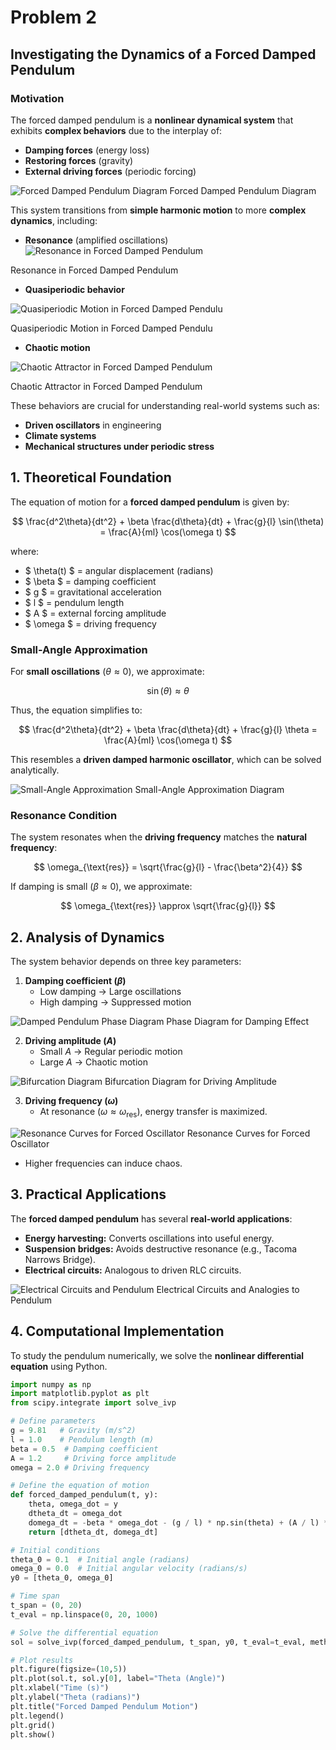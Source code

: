 # Problem 2

## **Investigating the Dynamics of a Forced Damped Pendulum**

### **Motivation**
The forced damped pendulum is a **nonlinear dynamical system** that exhibits **complex behaviors** due to the interplay of:
- **Damping forces** (energy loss)
- **Restoring forces** (gravity)
- **External driving forces** (periodic forcing)

![Forced Damped Pendulum Diagram](image-6.png)
Forced Damped Pendulum Diagram

This system transitions from **simple harmonic motion** to more **complex dynamics**, including:
- **Resonance** (amplified oscillations)
![Resonance in Forced Damped Pendulum](image-7.png)

Resonance in Forced Damped Pendulum

- **Quasiperiodic behavior**

![Quasiperiodic Motion in Forced Damped Pendulu](image-8.png)

Quasiperiodic Motion in Forced Damped Pendulu

- **Chaotic motion**

![Chaotic Attractor in Forced Damped Pendulum](image-9.png)

Chaotic Attractor in Forced Damped Pendulum

These behaviors are crucial for understanding real-world systems such as:
- **Driven oscillators** in engineering
- **Climate systems**
- **Mechanical structures under periodic stress**

## **1. Theoretical Foundation**
The equation of motion for a **forced damped pendulum** is given by:

$$
\frac{d^2\theta}{dt^2} + \beta \frac{d\theta}{dt} + \frac{g}{l} \sin(\theta) = \frac{A}{ml} \cos(\omega t)
$$

where:
- $ \theta(t) $ = angular displacement (radians)
- $ \beta $ = damping coefficient
- $ g $ = gravitational acceleration
- $ l $ = pendulum length
- $ A $ = external forcing amplitude
- $ \omega $ = driving frequency

### **Small-Angle Approximation**
For **small oscillations** ($\theta \approx 0$), we approximate:

$$ \sin(\theta) \approx \theta $$

Thus, the equation simplifies to:

$$
\frac{d^2\theta}{dt^2} + \beta \frac{d\theta}{dt} + \frac{g}{l} \theta = \frac{A}{ml} \cos(\omega t)
$$

This resembles a **driven damped harmonic oscillator**, which can be solved analytically.

![Small-Angle Approximation](image-10.png)
Small-Angle Approximation Diagram

### **Resonance Condition**
The system resonates when the **driving frequency** matches the **natural frequency**:

$$
\omega_{\text{res}} = \sqrt{\frac{g}{l} - \frac{\beta^2}{4}}
$$

If damping is small ($\beta \approx 0$), we approximate:

$$
\omega_{\text{res}} \approx \sqrt{\frac{g}{l}}
$$

## **2. Analysis of Dynamics**
The system behavior depends on three key parameters:

1. **Damping coefficient ($\beta$)**
   - Low damping → Large oscillations
   - High damping → Suppressed motion

![Damped Pendulum Phase Diagram](image-11.png)
Phase Diagram for Damping Effect

2. **Driving amplitude ($A$)**
   - Small $A$ → Regular periodic motion
   - Large $A$ → Chaotic motion

![Bifurcation Diagram](image-12.png)
Bifurcation Diagram for Driving Amplitude


3. **Driving frequency ($\omega$)**
   - At resonance ($\omega \approx \omega_{\text{res}}$), energy transfer is maximized.

![Resonance Curves for Forced Oscillator](image-13.png)
Resonance Curves for Forced Oscillator

   - Higher frequencies can induce chaos.

## **3. Practical Applications**
The **forced damped pendulum** has several **real-world applications**:

- **Energy harvesting:** Converts oscillations into useful energy.
- **Suspension bridges:** Avoids destructive resonance (e.g., Tacoma Narrows Bridge).
- **Electrical circuits:** Analogous to driven RLC circuits.

![Electrical Circuits and Pendulum](image-14.png)
Electrical Circuits and Analogies to Pendulum


## **4. Computational Implementation**
To study the pendulum numerically, we solve the **nonlinear differential equation** using Python.



```python
import numpy as np
import matplotlib.pyplot as plt
from scipy.integrate import solve_ivp

# Define parameters
g = 9.81   # Gravity (m/s^2)
l = 1.0    # Pendulum length (m)
beta = 0.5  # Damping coefficient
A = 1.2     # Driving force amplitude
omega = 2.0 # Driving frequency

# Define the equation of motion
def forced_damped_pendulum(t, y):
    theta, omega_dot = y
    dtheta_dt = omega_dot
    domega_dt = -beta * omega_dot - (g / l) * np.sin(theta) + (A / l) * np.cos(omega * t)
    return [dtheta_dt, domega_dt]

# Initial conditions
theta_0 = 0.1  # Initial angle (radians)
omega_0 = 0.0  # Initial angular velocity (radians/s)
y0 = [theta_0, omega_0]

# Time span
t_span = (0, 20)
t_eval = np.linspace(0, 20, 1000)

# Solve the differential equation
sol = solve_ivp(forced_damped_pendulum, t_span, y0, t_eval=t_eval, method='RK45')

# Plot results
plt.figure(figsize=(10,5))
plt.plot(sol.t, sol.y[0], label="Theta (Angle)")
plt.xlabel("Time (s)")
plt.ylabel("Theta (radians)")
plt.title("Forced Damped Pendulum Motion")
plt.legend()
plt.grid()
plt.show()
